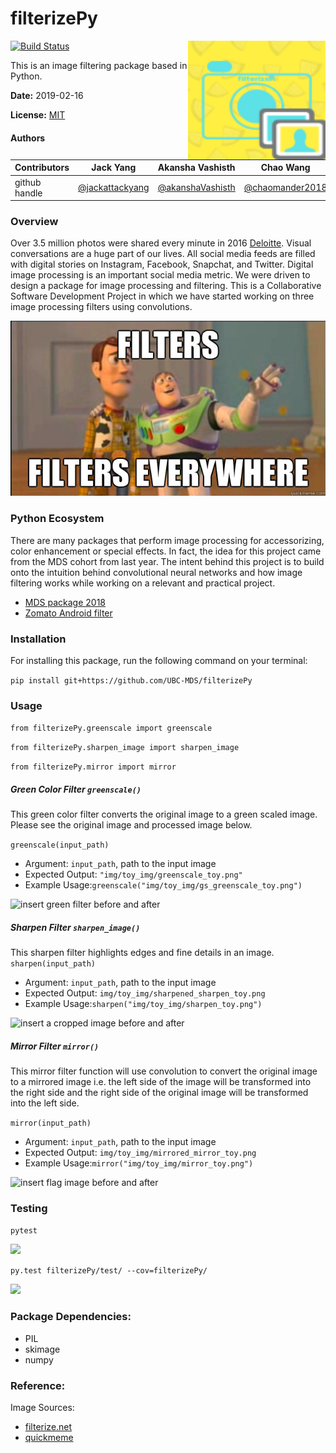 # filterizePy

<img src="img/logo.png" align="right" height="190" width="220"/>

[![Build Status](https://travis-ci.org/UBC-MDS/filterizePy.svg?branch=master)](https://travis-ci.org/UBC-MDS/filterizePy)

This is an image filtering package based in Python.

**Date:** 2019-02-16

**License:** [MIT](https://opensource.org/licenses/MIT)

#### Authors

|Contributors |Jack Yang| Akansha Vashisth |Chao Wang|
|---|---|---|----|
|github handle|[@jackattackyang](https://github.com/jackattackyang)|[@akanshaVashisth](https://github.com/akanshaVashisth)|[@chaomander2018](https://github.com/chaomander2018)|

### Overview

Over 3.5 million photos were shared every minute in 2016 [Deloitte](https://www2.deloitte.com/uk/en/pages/press-releases/articles/3-point-5-million-photos-shared-every-minute.html). Visual conversations are a huge part of our lives. All social media feeds are filled with digital stories on Instagram, Facebook, Snapchat, and Twitter. Digital image processing is an important social media metric. We were driven to design a package for image processing and filtering. This is a Collaborative Software Development Project in which we have started working on three image processing filters using convolutions.

![theme](img/theme.png)

### Python Ecosystem
There are many packages that perform image processing for accessorizing, color enhancement or special effects. In fact, the idea for this project came from the MDS cohort from last year. The intent behind this project is to build onto the intuition behind convolutional neural networks and how image filtering works while working on a relevant and practical project.
* [MDS package 2018](https://github.com/UBC-MDS/InstaR/tree/v4.0)
* [Zomato Android filter](https://github.com/Zomato/AndroidPhotoFilters)

### Installation

For installing this package, run the following command on your terminal:

`pip install git+https://github.com/UBC-MDS/filterizePy`

### Usage

```from filterizePy.greenscale import greenscale```

```from filterizePy.sharpen_image import sharpen_image```

```from filterizePy.mirror import mirror```

##### Green Color Filter `greenscale()`
This green color filter converts the original image to a green scaled image.
Please see the original image and processed image below.

 `greenscale(input_path)`
 - Argument: `input_path`, path to the input image
 - Expected Output: `"img/toy_img/greenscale_toy.png"`
 - Example Usage:`greenscale("img/toy_img/gs_greenscale_toy.png")`

 ![insert green filter before and after](img/greenscale_eff.png)


##### Sharpen Filter `sharpen_image()`
 This sharpen filter highlights edges and fine details in an image.
`sharpen(input_path)`
 - Argument: `input_path`, path to the input image
 - Expected Output: `img/toy_img/sharpened_sharpen_toy.png`
 - Example Usage:`sharpen("img/toy_img/sharpen_toy.png")`

 ![insert a cropped image before and after](img/sharpen_eff.png)

##### Mirror Filter `mirror()`
 This mirror filter function will use convolution to convert the original image to a mirrored image i.e. the left side of the image will be transformed into the right side and the right side of the original image will be transformed into the left side.

`mirror(input_path)`
 - Argument: `input_path`, path to the input image
 - Expected Output: `img/toy_img/mirrored_mirror_toy.png`
 - Example Usage:`mirror("img/toy_img/mirror_toy.png")`

 ![insert flag image before and after](img/mirror_eff.png)

### Testing

`pytest`

![](img/pytest_result.png)

`py.test filterizePy/test/ --cov=filterizePy/ `

![](img/python_coverage.png)

### Package Dependencies:
- PIL
- skimage
- numpy


### Reference:
Image Sources:
- [filterize.net](https://filterize.net/wp-content/uploads/2018/02/logo_text_bottom-2.png)
- [quickmeme](http://www.quickmeme.com/img/2f/2f516b33efd7251b57bad254f1688131458e13d005972810676ea9622a6c4d29.jpg)
